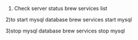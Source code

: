 1) Check server status
brew services list

2)to start mysql database
brew services start mysql

3)stop mysql database
brew services stop mysql